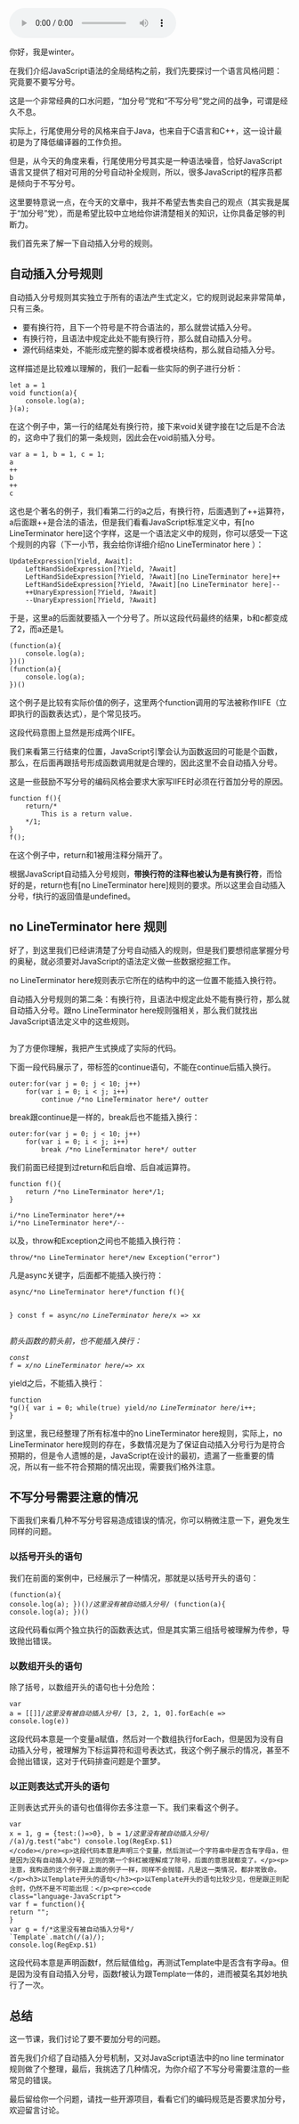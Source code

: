 <audio title="JavaScript语法（预备篇）：到底要不要写分号呢？" src="https://static001.geekbang.org/resource/audio/ac/d1/accffbf5ccf1d32f20fdcba676b784d1.mp3" controls="controls"></audio> 
<p>你好，我是winter。</p><p>在我们介绍JavaScript语法的全局结构之前，我们先要探讨一个语言风格问题：究竟要不要写分号。</p><p>这是一个非常经典的口水问题，“加分号”党和“不写分号”党之间的战争，可谓是经久不息。</p><p>实际上，行尾使用分号的风格来自于Java，也来自于C语言和C++，这一设计最初是为了降低编译器的工作负担。</p><p>但是，从今天的角度来看，行尾使用分号其实是一种语法噪音，恰好JavaScript语言又提供了相对可用的分号自动补全规则，所以，很多JavaScript的程序员都是倾向于不写分号。</p><p>这里要特意说一点，在今天的文章中，我并不希望去售卖自己的观点（其实我是属于“加分号”党），而是希望比较中立地给你讲清楚相关的知识，让你具备足够的判断力。</p><p>我们首先来了解一下自动插入分号的规则。</p><h2>自动插入分号规则</h2><p>自动插入分号规则其实独立于所有的语法产生式定义，它的规则说起来非常简单，只有三条。</p><ul>
<li>要有换行符，且下一个符号是不符合语法的，那么就尝试插入分号。</li>
<li>有换行符，且语法中规定此处不能有换行符，那么就自动插入分号。</li>
<li>源代码结束处，不能形成完整的脚本或者模块结构，那么就自动插入分号。</li>
</ul><p>这样描述是比较难以理解的，我们一起看一些实际的例子进行分析：</p><!-- [[[read_end]]] --><pre><code class="language-JavaScript">let a = 1
void function(a){
    console.log(a);
}(a);
</code></pre><p>在这个例子中，第一行的结尾处有换行符，接下来void关键字接在1之后是不合法的，这命中了我们的第一条规则，因此会在void前插入分号。</p><pre><code class="language-JavaScript">var a = 1, b = 1, c = 1;
a
++
b
++
c
</code></pre><p>这也是个著名的例子，我们看第二行的a之后，有换行符，后面遇到了++运算符，a后面跟++是合法的语法，但是我们看看JavaScript标准定义中，有[no LineTerminator here]这个字样，这是一个语法定义中的规则，你可以感受一下这个规则的内容（下一小节，我会给你详细介绍no LineTerminator here ）：</p><pre><code>UpdateExpression[Yield, Await]:
    LeftHandSideExpression[?Yield, ?Await]
    LeftHandSideExpression[?Yield, ?Await][no LineTerminator here]++
    LeftHandSideExpression[?Yield, ?Await][no LineTerminator here]--
    ++UnaryExpression[?Yield, ?Await]
    --UnaryExpression[?Yield, ?Await]
</code></pre><p>于是，这里a的后面就要插入一个分号了。所以这段代码最终的结果，b和c都变成了2，而a还是1。</p><pre><code class="language-JavaScript">(function(a){
    console.log(a);
})()
(function(a){
    console.log(a);
})()
</code></pre><p>这个例子是比较有实际价值的例子，这里两个function调用的写法被称作IIFE（立即执行的函数表达式），是个常见技巧。</p><p>这段代码意图上显然是形成两个IIFE。</p><p>我们来看第三行结束的位置，JavaScript引擎会认为函数返回的可能是个函数，那么，在后面再跟括号形成函数调用就是合理的，因此这里不会自动插入分号。</p><p>这是一些鼓励不写分号的编码风格会要求大家写IIFE时必须在行首加分号的原因。</p><pre><code class="language-JavaScript">function f(){
    return/*
        This is a return value.
    */1;
}
f();
</code></pre><p>在这个例子中，return和1被用注释分隔开了。</p><p>根据JavaScript自动插入分号规则，<strong>带换行符的注释也被认为是有换行符</strong>，而恰好的是，return也有[no LineTerminator here]规则的要求。所以这里会自动插入分号，f执行的返回值是undefined。</p><h2>no LineTerminator here 规则</h2><p>好了，到这里我们已经讲清楚了分号自动插入的规则，但是我们要想彻底掌握分号的奥秘，就必须要对JavaScript的语法定义做一些数据挖掘工作。</p><p>no LineTerminator here规则表示它所在的结构中的这一位置不能插入换行符。</p><p>自动插入分号规则的第二条：有换行符，且语法中规定此处不能有换行符，那么就自动插入分号。跟no LineTerminator here规则强相关，那么我们就找出JavaScript语法定义中的这些规则。</p><p><img src="https://static001.geekbang.org/resource/image/c3/ad/c3ffbc89e049ad1901d4108c8ad88aad.jpg?wh=1008*598" alt=""></p><p>为了方便你理解，我把产生式换成了实际的代码。</p><p>下面一段代码展示了，带标签的continue语句，不能在continue后插入换行。</p><pre><code class="language-JavaScript">outer:for(var j = 0; j &lt; 10; j++)
    for(var i = 0; i &lt; j; i++)
        continue /*no LineTerminator here*/ outter
</code></pre><p>break跟continue是一样的，break后也不能插入换行：</p><pre><code class="language-JavaScript">outer:for(var j = 0; j &lt; 10; j++)
    for(var i = 0; i &lt; j; i++)
        break /*no LineTerminator here*/ outter
</code></pre><p>我们前面已经提到过return和后自增、后自减运算符。</p><pre><code class="language-JavaScript">function f(){
    return /*no LineTerminator here*/1;
}
</code></pre><pre><code class="language-JavaScript">i/*no LineTerminator here*/++
i/*no LineTerminator here*/--
</code></pre><p>以及，throw和Exception之间也不能插入换行符：</p><pre><code class="language-JavaScript">throw/*no LineTerminator here*/new Exception("error")
</code></pre><p>凡是async关键字，后面都不能插入换行符：</p><pre><code class="language-JavaScript">async/*no LineTerminator here*/function f(){

}
const f = async/*no LineTerminator here*/x =&gt; x*x
</code></pre><p>箭头函数的箭头前，也不能插入换行：</p><pre><code class="language-JavaScript">const f = x/*no LineTerminator here*/=&gt; x*x
</code></pre><p>yield之后，不能插入换行：</p><pre><code class="language-JavaScript">function *g(){
    var i = 0;
    while(true)
        yield/*no LineTerminator here*/i++;
}
</code></pre><p>到这里，我已经整理了所有标准中的no LineTerminator here规则，实际上，no LineTerminator here规则的存在，多数情况是为了保证自动插入分号行为是符合预期的，但是令人遗憾的是，JavaScript在设计的最初，遗漏了一些重要的情况，所以有一些不符合预期的情况出现，需要我们格外注意。</p><h2>不写分号需要注意的情况</h2><p>下面我们来看几种不写分号容易造成错误的情况，你可以稍微注意一下，避免发生同样的问题。</p><h3>以括号开头的语句</h3><p>我们在前面的案例中，已经展示了一种情况，那就是以括号开头的语句：</p><pre><code class="language-JavaScript">(function(a){
    console.log(a);
})()/*这里没有被自动插入分号*/
(function(a){
    console.log(a);
})()
</code></pre><p>这段代码看似两个独立执行的函数表达式，但是其实第三组括号被理解为传参，导致抛出错误。</p><h3>以数组开头的语句</h3><p>除了括号，以数组开头的语句也十分危险：</p><pre><code class="language-JavaScript">var a = [[]]/*这里没有被自动插入分号*/
[3, 2, 1, 0].forEach(e =&gt; console.log(e))
</code></pre><p>这段代码本意是一个变量a赋值，然后对一个数组执行forEach，但是因为没有自动插入分号，被理解为下标运算符和逗号表达式，我这个例子展示的情况，甚至不会抛出错误，这对于代码排查问题是个噩梦。</p><h3>以正则表达式开头的语句</h3><p>正则表达式开头的语句也值得你去多注意一下。我们来看这个例子。</p><pre><code class="language-JavaScript">var x = 1, g = {test:()=&gt;0}, b = 1/*这里没有被自动插入分号*/
/(a)/g.test("abc")
console.log(RegExp.$1)
</code></pre><p>这段代码本意是声明三个变量，然后测试一个字符串中是否含有字母a，但是因为没有自动插入分号，正则的第一个斜杠被理解成了除号，后面的意思就都变了。</p><p>注意，我构造的这个例子跟上面的例子一样，同样不会抛错，凡是这一类情况，都非常致命。</p><h3>以Template开头的语句</h3><p>以Template开头的语句比较少见，但是跟正则配合时，仍然不是不可能出现：</p><pre><code class="language-JavaScript">
var f = function(){
  return "";
}
var g = f/*这里没有被自动插入分号*/
`Template`.match(/(a)/);
console.log(RegExp.$1)
</code></pre><p>这段代码本意是声明函数f，然后赋值给g，再测试Template中是否含有字母a。但是因为没有自动插入分号，函数f被认为跟Template一体的，进而被莫名其妙地执行了一次。</p><h2>总结</h2><p>这一节课，我们讨论了要不要加分号的问题。</p><p>首先我们介绍了自动插入分号机制，又对JavaScript语法中的no line terminator规则做了个整理，最后，我挑选了几种情况，为你介绍了不写分号需要注意的一些常见的错误。</p><p>最后留给你一个问题，请找一些开源项目，看看它们的编码规范是否要求加分号，欢迎留言讨论。</p>